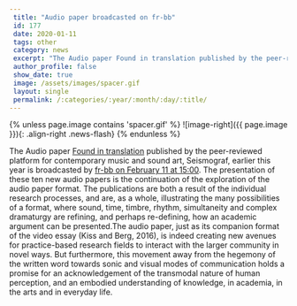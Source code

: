 ```yaml
---
 title: "Audio paper broadcasted on fr-bb"
 id: 177
 date: 2020-01-11
 tags: other
 category: news
 excerpt: "The Audio paper Found in translation published by the peer-reviewed platform for contemporary music and sound art, Seismograf, earlier this year is broadcasted by fr-bb on February 11 at 15:00. ..."
 author_profile: false
 show_date: true
 image: /assets/images/spacer.gif
 layout: single
 permalink: /:categories/:year/:month/:day/:title/
---
```

{% unless page.image contains 'spacer.gif' %}
   ![image-right]({{ page.image }}){: .align-right .news-flash}
{% endunless %}

The Audio paper <a href="https://seismograf.org/fokus/sonic-argumentation-i/frisk_thuy">Found in translation</a> published by the peer-reviewed platform for contemporary music and sound art, Seismograf, earlier this year is broadcasted by <a href="https://fr-bb.org/programm/sendung/44549.html#Seismograf%20%252f%20Sonic%20Argumentation-Part%202">fr-bb on February 11 at 15:00</a>. The presentation of these ten new audio papers is the continuation of the exploration of the audio paper format. The publications are both a result of the individual research processes, and are, as a whole, illustrating the many possibilities of a format, where sound, time, timbre, rhythm, simultaneity and complex dramaturgy are refining, and perhaps re-defining, how an academic argument can be presented.The audio paper, just as its companion format of the video essay (Kiss and Berg, 2016), is indeed creating new avenues for practice-based research fields to interact with the larger community in novel ways. But furthermore, this movement away from the hegemony of the written word towards sonic and visual modes of communication holds a promise for an acknowledgement of the transmodal nature of human perception, and an embodied understanding of knowledge, in academia, in the arts and in everyday life.



